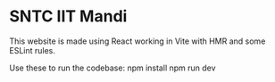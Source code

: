 # SNTC IIT Mandi

This website is made using React working in Vite with HMR and some ESLint rules.

Use these to run the codebase: 
npm install
npm run dev